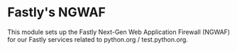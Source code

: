# Fastly's NGWAF

This module sets up the Fastly Next-Gen Web Application Firewall (NGWAF) for our Fastly services 
related to python.org / test.python.org. 

